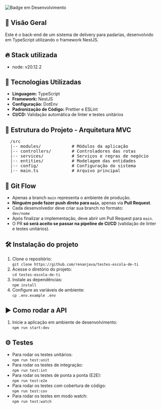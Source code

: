 ![Badge em Desenvolvimento](http://img.shields.io/static/v1?label=STATUS&message=EM%20DESENVOLVIMENTO&color=GREEN)

<h2>📌 Visão Geral</h2>
<p>Este é o back-end de um sistema de delivery para padarias, desenvolvido em TypeScript utilizando o framework NestJS.</p>

<h2>🔥 Stack utilizada</h2>
<ul>
    <li>node: v20.12.2</li>
</ul>

<h2>🚀 Tecnologias Utilizadas</h2>
<ul>
    <li><strong>Linguagem:</strong> TypeScript</li>
    <li><strong>Framework:</strong> NestJS</li>
    <li><strong>Configuração:</strong> DotEnv</li>
    <li><strong>Padronização de Código:</strong> Prettier e ESLint</li>
    <li><strong>CI/CD:</strong> Validação automática de linter e testes unitários</li>
</ul>

<h2>📂 Estrutura do Projeto - Arquitetura MVC</h2>
<pre>
  /src
  |-- modules/            # Módulos da aplicação
  |-- controllers/        # Controladores das rotas
  |-- services/           # Serviços e regras de negócio
  |-- entities/           # Modelagem das entidades
  |-- config/             # Configuração do sistema
  |-- main.ts             # Arquivo principal
</pre>

<h2>🔀 Git Flow</h2>
<ul>
    <li>Apenas a branch <code>main</code> representa o ambiente de produção.</li>
    <li><strong>Ninguém pode fazer push direto para <code>main</code></strong>, apenas via <strong>Pull Request</strong>.</li>
    <li>Cada desenvolvedor deve criar sua branch no formato:<br><code>dev/nome</code></li>
    <li>Após finalizar a implementação, deve abrir um Pull Request para <code>main</code>.</li>
    <li>O PR <strong>só será aceito se passar na pipeline de CI/CD</strong> (validação de linter e testes unitários).</li>
</ul>

<h2>🛠️ Instalação do projeto</h2>
<ol>
    <li>Clone o repositório:<br><code>git clone https://github.com/renanjava/testes-escola-de-ti</code></li>
    <li>Acesse o diretório do projeto:<br><code>cd testes-escola-de-ti</code></li>
    <li>Instale as dependências:<br><code>npm install</code></li>
    <li>Configure as variáveis de ambiente:<br><code>cp .env.example .env</code></li>
</ol>

<h2>▶️ Como rodar a API</h2>
<ol>
    <li>Inicie a aplicação em ambiente de desenvolvimento:<br><code>npm run start:dev</code></li>
</ol>

<h2>⚙️ Testes</h2>
<ul>
    <li>Para rodar os testes unitários:<br><code>npm run test:unit</code></li>
    <li>Para rodar os testes de integração:<br><code>npm run test:int</code></li>
    <li>Para rodar os testes de ponta a ponta (E2E):<br><code>npm run test:e2e</code></li>
    <li>Para rodar os testes com cobertura de código:<br><code>npm run test:cov</code></li>
    <li>Para rodar os testes em modo watch:<br><code>npm run test:watch</code></li>
</ul>
